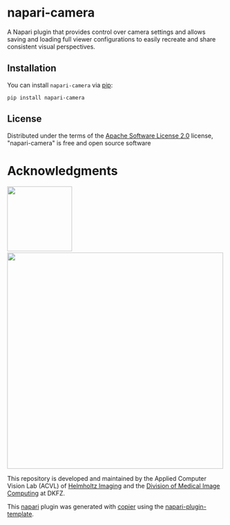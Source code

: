 # napari-camera

A Napari plugin that provides control over camera settings and allows saving and loading full
viewer configurations to easily recreate and share consistent visual perspectives.

## Installation

You can install `napari-camera` via [pip]:

```
pip install napari-camera
```

## License

Distributed under the terms of the [Apache Software License 2.0] license,
"napari-camera" is free and open source software

# Acknowledgments

<p align="left">
  <img src="imgs/Logos/HI_Logo.png" width="150"> &nbsp;&nbsp;&nbsp;&nbsp;
  <img src="imgs/Logos/DKFZ_Logo.png" width="500">
</p>

This repository is developed and maintained by the Applied Computer Vision Lab (ACVL)
of [Helmholtz Imaging](https://www.helmholtz-imaging.de/) and the
[Division of Medical Image Computing](https://www.dkfz.de/en/medical-image-computing) at DKFZ.

This [napari] plugin was generated with [copier] using the [napari-plugin-template].

[apache software license 2.0]: http://www.apache.org/licenses/LICENSE-2.0
[copier]: https://copier.readthedocs.io/en/stable/
[napari]: https://github.com/napari/napari
[napari-plugin-template]: https://github.com/napari/napari-plugin-template
[pip]: https://pypi.org/project/pip/
